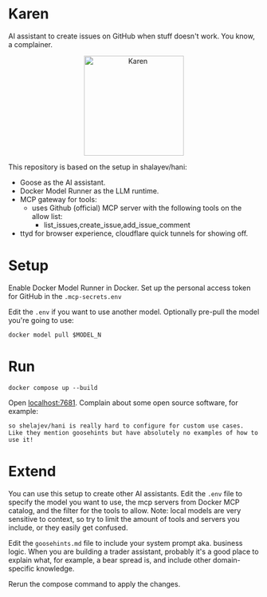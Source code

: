 
# Karen 

AI assistant to create issues on GitHub when stuff doesn't work. You know, a complainer.

<div align="center">
  <img src="docs/karen.png" alt="Karen" width="200"/>
</div>


This repository is based on the setup in shalayev/hani: 
* Goose as the AI assistant.
* Docker Model Runner as the LLM runtime.
* MCP gateway for tools: 
  - uses Github (official) MCP server with the following tools on the allow list: 
    - list_issues,create_issue,add_issue_comment
* ttyd for browser experience, cloudflare quick tunnels for showing off. 

# Setup

Enable Docker Model Runner in Docker.
Set up the personal access token for GitHub in the `.mcp-secrets.env` 

Edit the `.env` if you want to use another model. 
Optionally pre-pull the model you're going to use: 
```
docker model pull $MODEL_N
```

# Run

```
docker compose up --build
```

Open [localhost:7681](http://localhost:7681). Complain about some open source software, for example:

```
so shelajev/hani is really hard to configure for custom use cases. Like they mention goosehints but have absolutely no examples of how to use it!
```

# Extend

You can use this setup to create other AI assistants.
Edit the `.env` file to specify the model you want to use, the mcp servers from Docker MCP catalog, and the filter for the tools to allow. 
Note: local models are very sensitive to context, so try to limit the amount of tools and servers you include, or they easily get confused. 

Edit the `goosehints.md` file to include your system prompt aka. business logic. When you are building a trader assistant, probably it's a good place to explain what, for example, a bear spread is, and include other domain-specific knowledge.

Rerun the compose command to apply the changes.





